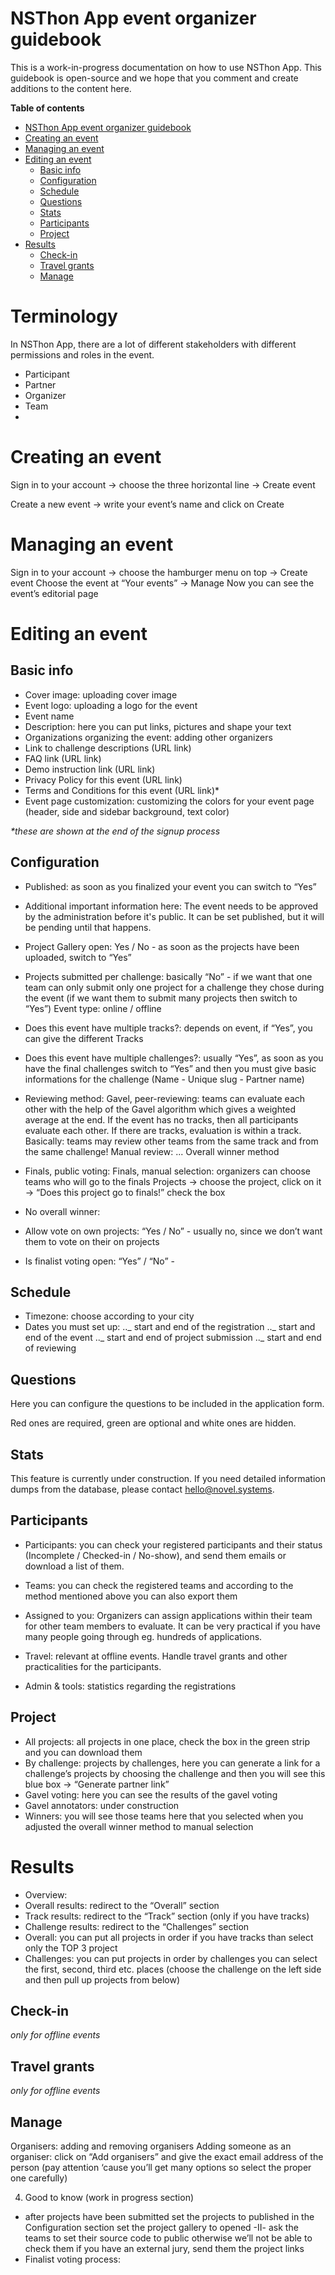<!-- TOC ignore:true -->

# NSThon App event organizer guidebook

This is a work-in-progress documentation on how to use NSThon App. This guidebook is open-source and we hope that you comment and create additions to the content here.

**Table of contents**

<!-- TOC -->

-   [NSThon App event organizer guidebook](#ns-thon-app-event-organizer-guidebook)
-   [Creating an event](#creating-an-event)
-   [Managing an event](#managing-an-event)
-   [Editing an event](#editing-an-event)
    -   [Basic info](#basic-info)
    -   [Configuration](#configuration)
    -   [Schedule](#schedule)
    -   [Questions](#questions)
    -   [Stats](#stats)
    -   [Participants](#participants)
    -   [Project](#project)
-   [Results](#results)
    -   [Check-in](#check-in)
    -   [Travel grants](#travel-grants)
    -   [Manage](#manage)

<!-- /TOC -->

# Terminology

In NSThon App, there are a lot of different stakeholders with different permissions and roles in the event.

-   Participant
-   Partner
-   Organizer
-   Team
-

# Creating an event

Sign in to your account → choose the three horizontal line → Create event

Create a new event → write your event’s name and click on Create

# Managing an event

Sign in to your account → choose the hamburger menu on top → Create event
Choose the event at “Your events” → Manage
Now you can see the event’s editorial page

# Editing an event

## Basic info

-   Cover image: uploading cover image
-   Event logo: uploading a logo for the event
-   Event name
-   Description: here you can put links, pictures and shape your text
-   Organizations organizing the event: adding other organizers
-   Link to challenge descriptions (URL link)
-   FAQ link (URL link)
-   Demo instruction link (URL link)
-   Privacy Policy for this event (URL link)
-   Terms and Conditions for this event (URL link)\*
-   Event page customization: customizing the colors for your event page (header, side and sidebar background, text color)

_\*these are shown at the end of the signup process_

## Configuration

-   Published: as soon as you finalized your event you can switch to “Yes”
-   Additional important information here: The event needs to be approved by the administration before it's public. It can be set published, but it will be pending until that happens.
-   Project Gallery open: Yes / No - as soon as the projects have been uploaded, switch to “Yes”
-   Projects submitted per challenge: basically “No” - if we want that one team can only submit only one project for a challenge they chose during the event (if we want them to submit many projects then switch to “Yes”)
    Event type: online / offline
-   Does this event have multiple tracks?: depends on event, if “Yes”, you can give the different Tracks
-   Does this event have multiple challenges?: usually “Yes”, as soon as you have the final challenges switch to “Yes” and then you must give basic informations for the challenge (Name - Unique slug - Partner name)
-   Reviewing method:
    Gavel, peer-reviewing: teams can evaluate each other with the help of the Gavel algorithm which gives a weighted average at the end. If the event has no tracks, then all participants evaluate each other. If there are tracks, evaluation is within a track. Basically: teams may review other teams from the same track and from the same challenge!
    Manual review: ...
    Overall winner method
-   Finals, public voting:
    Finals, manual selection: organizers can choose teams who will go to the finals
    Projects → choose the project, click on it → “Does this project go to finals!” check the box

-   No overall winner:
-   Allow vote on own projects: “Yes / No” - usually no, since we don’t want them to vote on their on projects
-   Is finalist voting open: “Yes” / “No” -

## Schedule

-   Timezone: choose according to your city
-   Dates you must set up:
    .._ start and end of the registration
    .._ start and end of the event
    .._ start and end of project submission
    .._ start and end of reviewing

## Questions

Here you can configure the questions to be included in the application form.

Red ones are required, green are optional and white ones are hidden.

## Stats

This feature is currently under construction. If you need detailed information dumps from the database, please contact hello@novel.systems.

## Participants

-   Participants: you can check your registered participants and their status (Incomplete / Checked-in / No-show), and send them emails or download a list of them.
-   Teams: you can check the registered teams and according to the method mentioned above you can also export them

-   Assigned to you: Organizers can assign applications within their team for other team members to evaluate. It can be very practical if you have many people going through eg. hundreds of applications.

-   Travel: relevant at offline events. Handle travel grants and other practicalities for the participants.
-   Admin & tools: statistics regarding the registrations

## Project

-   All projects: all projects in one place, check the box in the green strip and you can download them
-   By challenge: projects by challenges, here you can generate a link for a challenge’s projects by choosing the challenge and then you will see this blue box → “Generate partner link”
-   Gavel voting: here you can see the results of the gavel voting
-   Gavel annotators: under construction
-   Winners: you will see those teams here that you selected when you adjusted the overall winner method to manual selection

# Results

-   Overview:
-   Overall results: redirect to the “Overall” section
-   Track results: redirect to the “Track” section (only if you have tracks)
-   Challenge results: redirect to the “Challenges” section
-   Overall: you can put all projects in order if you have tracks than select only the TOP 3 project
-   Challenges: you can put projects in order by challenges you can select the first, second, third etc. places (choose the challenge on the left side and then pull up projects from below)

## Check-in

_only for offline events_

## Travel grants

_only for offline events_

## Manage

Organisers: adding and removing organisers
Adding someone as an organiser: click on “Add organisers” and give the exact email address of the person (pay attention ‘cause you’ll get many options so select the proper one carefully)

4. Good to know (work in progress section)

-   after projects have been submitted
    set the projects to published in the Configuration section
    set the project gallery to opened -II-
    ask the teams to set their source code to public otherwise we’ll not be able to check them
    if you have an external jury, send them the project links
-   Finalist voting process:
